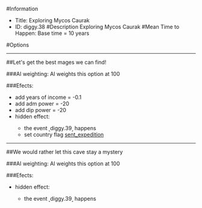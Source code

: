 #Information
 - Title: Exploring Mycos Caurak
 - ID: diggy.38
#Description
Exploring Mycos Caurak
#Mean Time to Happen:
Base time = 10 years

#Options

___
##Let's get the best mages we can find!

###AI weighting:
AI weights this option at 100


###Efects:<ul><li>add years of income = -0.1</li><li>add adm power = -20</li><li>add dip power = -20</li><li>hidden effect:</li><ul><li>the event ˻diggy.39˼ happens</li><li>set country flag [sent_expedition](../flags/sent_expedition.md)</li></ul></ul>

___
##We would rather let this cave stay a mystery

###AI weighting:
AI weights this option at 100


###Efects:<ul><li>hidden effect:</li><ul><li>the event ˻diggy.39˼ happens</li></ul></ul>
